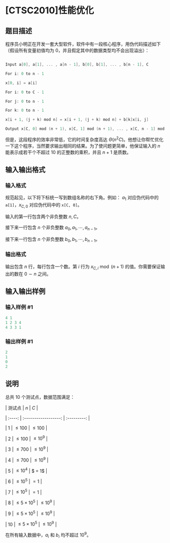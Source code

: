 # [CTSC2010]性能优化

## 题目描述

程序员小明正在开发一套大型软件，软件中有一段核心程序，用伪代码描述如下（假设所有变量初值均为 $0$，并且假定其中的数据类型均不会出现溢出）：

~~~cpp

Input a[0], a[1], ... , a[n - 1], b[0], b[1], ... , b[n - 1], C

For i: 0 to n - 1

x[0, i] = a[i]

For i: 0 to C - 1

For j: 0 to n - 1

For k: 0 to n - 1

x[i + 1, (j + k) mod n] = x[i + 1, (j + k) mod n] + b[k]x[i, j]

Output x[C, 0] mod (n + 1), x[C, 1] mod (n + 1), ... , x[C, n - 1] mod (n + 1)

~~~

但是，这段程序的效率非常低，它的时间复杂度高达 $\Theta(n^2C)$。他想让你帮忙优化一下这个程序，当然要求输出相同的结果。为了使问题更简单，他保证输入的 $n$ 能表示成若干个不超过 $10$ 的正整数的乘积，并且 $n + 1$ 是质数。

## 输入输出格式

### 输入格式

规范起见，以下将下标统一写到数组名称的右下角。例如： $a_1$ 对应伪代码中的 `a[1]`，$x_{C, 0}$ 对应伪代码中的 `x[C, 0]`。

输入的第一行包含两个非负整数 $n, C$。

接下来一行包含 $n$ 个非负整数 $a_0, a_1, \cdots , a_{n - 1}$。

接下来一行包含 $n$ 个非负整数 $b_0, b_1, \cdots , b_{n - 1}$。

### 输出格式

输出包含 $n$ 行，每行包含一个数。第 $i$ 行为 $x_{C, i}\bmod (n + 1)$ 的值。你需要保证输出的数在 $0 \sim n$ 之间。

## 输入输出样例

### 输入样例 #1

```cpp
4 1
1 2 3 4
4 3 3 1

```
### 输出样例 #1

```cpp
2
1
0
2

```
## 说明

总共 $10$ 个测试点，数据范围满足：

| 测试点 | $n$ | $C$ |

| :----: | :------------------: | :---------: |

| 1 | $\leq 100$ | $\leq 100$ |

| 2 | $\leq 100$ | $\leq 10^9$ |

| 3 | $\leq 700$ | $\leq 10^9$ |

| 4 | $\leq 700$ | $\leq 10^9$ |

| 5 | $\leq 10^4$ | $ = 1$ |

| 6 | $\leq 10^5$ | $= 1$ |

| 7 | $\leq 10^5$ | $= 1$ |

| 8 | $\leq 5 \times 10^5$ | $\leq 10^9$ |

| 9 | $\leq 5 \times 10^5$ | $\leq 10^9$ |

| 10 | $\leq 5 \times 10^5$ | $\leq 10^9$ |

在所有输入数据中，$a_i$ 和 $b_i$ 均不超过 $10^9$。

